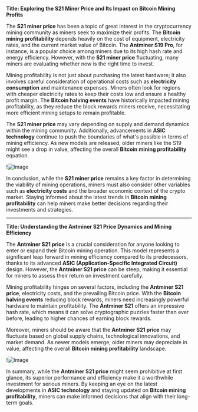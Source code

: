 **Title: Exploring the S21 Miner Price and Its Impact on Bitcoin Mining Profits**

The **S21 miner price** has been a topic of great interest in the cryptocurrency mining community as miners seek to maximize their profits. The **Bitcoin mining profitability** depends heavily on the cost of equipment, electricity rates, and the current market value of Bitcoin. The **Antminer S19 Pro**, for instance, is a popular choice among miners due to its high hash rate and energy efficiency. However, with the **S21 miner price** fluctuating, many miners are evaluating whether now is the right time to invest.

Mining profitability is not just about purchasing the latest hardware; it also involves careful consideration of operational costs such as **electricity consumption** and maintenance expenses. Miners often look for regions with cheaper electricity rates to keep their costs low and ensure a healthy profit margin. The **Bitcoin halving events** have historically impacted mining profitability, as they reduce the block rewards miners receive, necessitating more efficient mining setups to remain profitable.

The **S21 miner price** may vary depending on supply and demand dynamics within the mining community. Additionally, advancements in **ASIC technology** continue to push the boundaries of what's possible in terms of mining efficiency. As new models are released, older miners like the S19 might see a drop in value, affecting the overall **Bitcoin mining profitability** equation.

!![Image](https://github.com/user-attachments/assets/057c907c-805e-4310-a052-f5031067f3de)

In conclusion, while the **S21 miner price** remains a key factor in determining the viability of mining operations, miners must also consider other variables such as **electricity costs** and the broader economic context of the crypto market. Staying informed about the latest trends in **Bitcoin mining profitability** can help miners make better decisions regarding their investments and strategies.

---

**Title: Understanding the Antminer S21 Price Dynamics and Mining Efficiency**

The **Antminer S21 price** is a crucial consideration for anyone looking to enter or expand their Bitcoin mining operation. This model represents a significant leap forward in mining efficiency compared to its predecessors, thanks to its advanced **ASIC (Application-Specific Integrated Circuit)** design. However, the **Antminer S21 price** can be steep, making it essential for miners to assess their return on investment carefully.

Mining profitability hinges on several factors, including the **Antminer S21 price**, electricity costs, and the prevailing Bitcoin price. With the **Bitcoin halving events** reducing block rewards, miners need increasingly powerful hardware to maintain profitability. The **Antminer S21** offers an impressive hash rate, which means it can solve cryptographic puzzles faster than ever before, leading to higher chances of earning block rewards.

Moreover, miners should be aware that the **Antminer S21 price** may fluctuate based on global supply chains, technological innovations, and market demand. As newer models emerge, older miners may depreciate in value, affecting the overall **Bitcoin mining profitability** landscape.

!![Image](https://github.com/user-attachments/assets/057c907c-805e-4310-a052-f5031067f3de)

In summary, while the **Antminer S21 price** might seem prohibitive at first glance, its superior performance and efficiency make it a worthwhile investment for serious miners. By keeping an eye on the latest developments in **ASIC technology** and staying updated on **Bitcoin mining profitability**, miners can make informed decisions that align with their long-term goals.